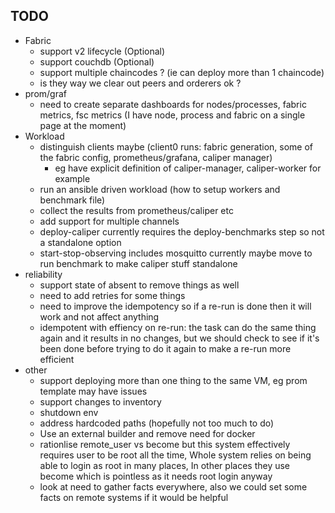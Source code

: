 ## TODO

- Fabric
  - support v2 lifecycle (Optional)
  - support couchdb (Optional)
  - support multiple chaincodes ? (ie can deploy more than 1 chaincode)
  - is they way we clear out peers and orderers ok ?
- prom/graf
  - need to create separate dashboards for nodes/processes, fabric metrics, fsc metrics (I have node, process and fabric on a single page at the moment)
- Workload
  - distinguish clients maybe (client0 runs: fabric generation, some of the fabric config, prometheus/grafana, caliper manager)
    - eg have explicit definition of caliper-manager, caliper-worker for example
  - run an ansible driven workload (how to setup workers and benchmark file)
  - collect the results from prometheus/caliper etc
  - add support for multiple channels
  - deploy-caliper currently requires the deploy-benchmarks step so not a standalone option
  - start-stop-observing includes mosquitto currently maybe move to run benchmark to make caliper stuff standalone
- reliability
  - support state of absent to remove things as well
  - need to add retries for some things
  - need to improve the idempotency so if a re-run is done then it will work and not affect anything
  - idempotent with effiency on re-run: the task can do the same thing again and it results in no changes, but we should check to see if it's been done before trying to do it again to make a re-run more efficient
- other
  - support deploying more than one thing to the same VM, eg prom template may have issues
  - support changes to inventory
  - shutdown env
  - address hardcoded paths (hopefully not too much to do)
  - Use an external builder and remove need for docker
  - rationlise remote_user vs become but this system effectively requires user to be root all the time, Whole system relies on being able to login as root in many places, In other places they use become which is pointless as it needs root login anyway
  - look at need to gather facts everywhere, also we could set some facts on remote systems if it would be helpful
